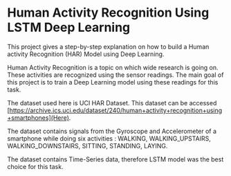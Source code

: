 # Human Activity Recognition Using LSTM Deep Learning


This project gives a step-by-step explanation on how to build a Human activity Recognition (HAR) Model using Deep Learning. 

Human Activity Recognition is a topic on which wide research is going on. These activities are recognized using the sensor readings. The main goal of this project is to train a Deep Learning model using these readings for this task.

The dataset used here is UCI HAR Dataset. This dataset can be accessed [https://archive.ics.uci.edu/dataset/240/human+activity+recognition+using+smartphones](Here).

The dataset contains signals from the Gyroscope and Accelerometer of a smartphone while doing six activities : WALKING, WALKING_UPSTAIRS, WALKING_DOWNSTAIRS, SITTING, STANDING, LAYING. 

The dataset contains Time-Series data, therefore LSTM model was the best choice for this task.

